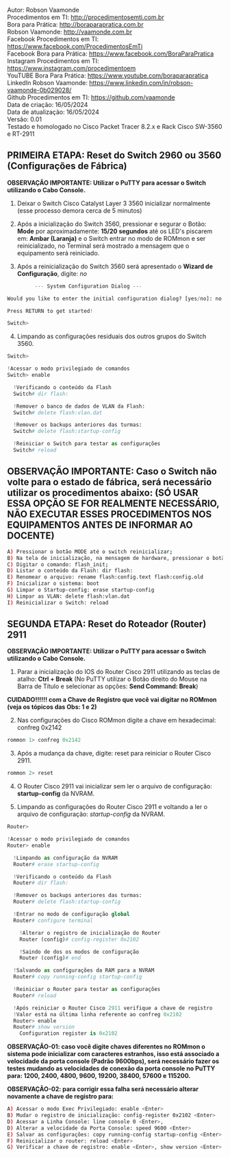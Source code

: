 Autor: Robson Vaamonde<br>
Procedimentos em TI: http://procedimentosemti.com.br<br>
Bora para Prática: http://boraparapratica.com.br<br>
Robson Vaamonde: http://vaamonde.com.br<br>
Facebook Procedimentos em TI: https://www.facebook.com/ProcedimentosEmTi<br>
Facebook Bora para Prática: https://www.facebook.com/BoraParaPratica<br>
Instagram Procedimentos em TI: https://www.instagram.com/procedimentoem<br>
YouTUBE Bora Para Prática: https://www.youtube.com/boraparapratica<br>
LinkedIn Robson Vaamonde: https://www.linkedin.com/in/robson-vaamonde-0b029028/<br>
Github Procedimentos em TI: https://github.com/vaamonde<br>
Data de criação: 16/05/2024<br>
Data de atualização: 16/05/2024<br>
Versão: 0.01<br>
Testado e homologado no Cisco Packet Tracer 8.2.x e Rack Cisco SW-3560 e RT-2911

## PRIMEIRA ETAPA: Reset do Switch 2960 ou 3560 (Configurações de Fábrica)

**OBSERVAÇÃO IMPORTANTE: Utilizar o PuTTY para acessar o Switch utilizando o Cabo Console.**

01. Deixar o Switch Cisco Catalyst Layer 3 3560 inicializar normalmente (esse processo demora cerca de 5 minutos)

02. Após a inicialização do Switch 3560, pressionar e segurar o Botão: **Mode** por aproximadamente: **15/20 segundos** até os LED's piscarem em: **Ambar (Laranja)** e o Switch entrar no modo de ROMmon e ser reinicializado, no Terminal será mostrado a mensagem que o equipamento será reiniciado.

03. Após a reinicialização do Switch 3560 será apresentado o **Wizard de Configuração**, digite: *no* <Enter>

```python
         --- System Configuration Dialog ---

Would you like to enter the initial configuration dialog? [yes/no]: no

Press RETURN to get started!

Switch>
```

04. Limpando as configurações residuais dos outros grupos do Switch 3560.

```python
Switch>

!Acessar o modo privilegiado de comandos 
Switch> enable

  !Verificando o conteúdo da Flash
  Switch# dir flash:

  !Remover o banco de dados de VLAN da Flash: 
  Switch# delete flash:vlan.dat

  !Remover os backups anteriores das turmas: 
  Switch# delete flash:startup-config

  !Reiniciar o Switch para testar as configurações
  Switch# reload
```

## OBSERVAÇÃO IMPORTANTE: Caso o Switch não volte para o estado de fábrica, será necessário utilizar os procedimentos abaixo: (SÓ USAR ESSA OPÇÃO SE FOR REALMENTE NECESSÁRIO, NÃO EXECUTAR ESSES PROCEDIMENTOS NOS EQUIPAMENTOS ANTES DE INFORMAR AO DOCENTE)

```bash
A) Pressionar o botão MODE até o switch reinicializar;
B) Na tela de inicialização, na mensagem de hardware, pressionar o botão MODE para abortar o carregamento do IOS;
C) Digitar o comando: flash_init;
D) Listar o conteúdo da Flash: dir flash:
E) Renomear o arquivo: rename flash:config.text flash:config.old
F) Inicializar o sistema: boot
G) Limpar o Startup-config: erase startup-config
H) Limpar as VLAN: delete flash:vlan.dat
I) Reinicializar o Switch: reload
```

## SEGUNDA ETAPA: Reset do Roteador (Router) 2911

**OBSERVAÇÃO IMPORTANTE: Utilizar o PuTTY para acessar o Switch utilizando o Cabo Console.**

01. Parar a inicialização do IOS do Router Cisco 2911 utilizando as teclas de atalho: **Ctrl + Break** (No PuTTY utilizar o Botão direito do Mouse na Barra de Título e selecionar as opções: **Send Command: Break**)

**CUIDADO!!!!!! com a Chave de Registro que você vai digitar no ROMmon (veja os tópicos das Obs: 1 e 2)**

02. Nas configurações do Cisco ROMmon digite a chave em hexadecimal: confreg 0x2142 <Enter>

```python
rommon 1> confreg 0x2142 
```

03. Após a mudança da chave, digite: reset <Enter> para reiniciar o Router Cisco 2911.

```python
rommon 2> reset
```

04. O Router Cisco 2911 vai inicializar sem ler o arquivo de configuração: **startup-config** da NVRAM.

05. Limpando as configurações do Router Cisco 2911 e voltando a ler o arquivo de configuração: *startup-config* da NVRAM.

```python
Router>

!Acessar o modo privilegiado de comandos 
Router> enable

  !Limpando as configuração da NVRAM
  Router# erase startup-config

  !Verificando o conteúdo da Flash
  Router# dir flash:

  !Remover os backups anteriores das turmas: 
  Router# delete flash:startup-config

  !Entrar no modo de configuração global
  Router# configure terminal

    !Alterar o registro de inicialização do Router
    Router (config)# config-register 0x2102 

    !Saindo de dos os modos de configuração
    Router (config)# end

  !Salvando as configurações da RAM para a NVRAM
  Router# copy running-config startup-config 

  !Reiniciar o Router para testar as configurações
  Router# reload

  !Após reiniciar o Router Cisco 2911 verifique a chave de registro
  !Valor está na última linha referente ao confreg 0x2102
  Router> enable
  Router# show version
    Configuration register is 0x2102
```

**OBSERVAÇÃO-01: caso você digite chaves diferentes no ROMmon o sistema pode inicializar com caracteres estranhos, isso está associado a velocidade da porta console (Padrão 9600bps), será necessário fazer os testes mudando as velocidades de conexão da porta console no PuTTY para: 1200, 2400, 4800, 9600, 19200, 38400, 57600 e 115200.** 

**OBSERVAÇÃO-02: para corrigir essa falha será necessário alterar novamente a chave de registro para:**

```bash
A) Acessar o modo Exec Privilegiado: enable <Enter>
B) Mudar o registro de inicialização: config-register 0x2102 <Enter>
D) Acessar a Linha Console: line console 0 <Enter>, 
D) Alterar a velocidade da Porta Console: speed 9600 <Enter>
E) Salvar as configurações: copy running-config startup-config <Enter>
F) Reinicializar o router: reload <Enter>
G) Verificar a chave de registro: enable <Enter>, show version <Enter>
```